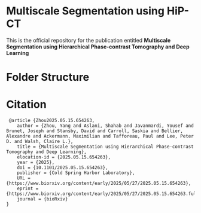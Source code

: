 # Multiscale Segmentation using HiP-CT

This is the official repository for the publication entitled **Multiscale Segmentation using Hierarchical Phase-contrast Tomography and Deep Learning**

# Folder Structure


# Citation

```
 @article {Zhou2025.05.15.654263,
	author = {Zhou, Yang and Aslani, Shahab and Javanmardi, Yousef and Brunet, Joseph and Stansby, David and Carroll, Saskia and Bellier, Alexandre and Ackermann, Maximilian and Tafforeau, Paul and Lee, Peter D. and Walsh, Claire L.},
	title = {Multiscale Segmentation using Hierarchical Phase-contrast Tomography and Deep Learning},
	elocation-id = {2025.05.15.654263},
	year = {2025},
	doi = {10.1101/2025.05.15.654263},
	publisher = {Cold Spring Harbor Laboratory},
	URL = {https://www.biorxiv.org/content/early/2025/05/27/2025.05.15.654263},
	eprint = {https://www.biorxiv.org/content/early/2025/05/27/2025.05.15.654263.full.pdf},
	journal = {bioRxiv}
}
```